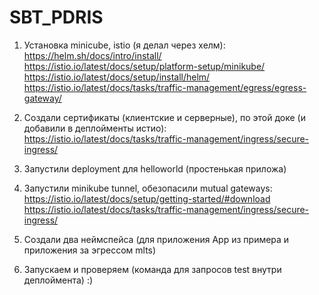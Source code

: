 # SBT_PDRIS

1) Установка minicube, istio (я делал через хелм):
https://helm.sh/docs/intro/install/
https://istio.io/latest/docs/setup/platform-setup/minikube/
https://istio.io/latest/docs/setup/install/helm/
https://istio.io/latest/docs/tasks/traffic-management/egress/egress-gateway/

2) Создали сертификаты  (клиентские и серверные), по этой доке (и добавили в деплойменты истио):
https://istio.io/latest/docs/tasks/traffic-management/ingress/secure-ingress/

3) Запустили deployment для helloworld (простенькая приложа)

4) Запустили minikube tunnel, обезопасили mutual gateways:
https://istio.io/latest/docs/setup/getting-started/#download
https://istio.io/latest/docs/tasks/traffic-management/ingress/secure-ingress/

5) Создали два неймспейса (для приложения App из примера и приложения за эгрессом mlts)

6) Запускаем и проверяем (команда для запросов test внутри деплоймента) :)